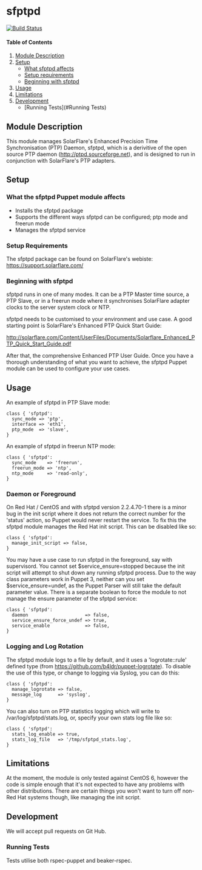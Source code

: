 # sfptpd

[![Build Status](https://travis-ci.org/LMAX-Exchange/puppet-sfptpd.svg?branch=master)](https://travis-ci.org/LMAX-Exchange/puppet-sfptpd)

#### Table of Contents

1. [Module Description](#module-description)
2. [Setup](#setup)
    * [What sfptpd affects](#what-sfptpd-affects)
    * [Setup requirements](#setup-requirements)
    * [Beginning with sfptpd](#beginning-with-sfptpd)
3. [Usage](#usage)
4. [Limitations](#limitations)
5. [Development](#development)
    * [Running Tests](#Running Tests)

## Module Description

This module manages SolarFlare's Enhanced Precision Time Synchronisation (PTP) Daemon, sfptpd,
which is a derivitive of the open source PTP daemon (http://ptpd.sourceforge.net), and is
designed to run in conjunction with SolarFlare's PTP adapters.

## Setup

### What the sfptpd Puppet module affects

* Installs the sfptpd package
* Supports the different ways sfptpd can be configured; ptp mode and freerun mode
* Manages the sfptpd service

### Setup Requirements

The sfptpd package can be found on SolarFlare's webiste: https://support.solarflare.com/

### Beginning with sfptpd

sfptpd runs in one of many modes. It can be a PTP Master time source, a PTP Slave, or in a
freerun mode where it synchronises SolarFlare adapter clocks to the server system clock or NTP.

sfptpd needs to be customised to your environment and use case. A good starting point is
SolarFlare's Enhanced PTP Quick Start Guide:

http://solarflare.com/Content/UserFiles/Documents/Solarflare_Enhanced_PTP_Quick_Start_Guide.pdf

After that, the comprehensive Enhanced PTP User Guide. Once you have a thorough understanding
of what you want to achieve, the sfptpd Puppet module can be used to configure your use cases.

## Usage

An example of sfptpd in PTP Slave mode:

~~~ puppet
class { 'sfptpd': 
  sync_mode => 'ptp',
  interface => 'eth1',
  ptp_mode  => 'slave',
}
~~~

An example of sfptpd in freerun NTP mode:

~~~ puppet
class { 'sfptpd': 
  sync_mode    => 'freerun',
  freerun_mode => 'ntp',
  ntp_mode     => 'read-only',
}
~~~

### Daemon or Foreground

On Red Hat / CentOS and with sfptpd version 2.2.4.70-1 there is a minor bug in the init script
where it does not return the correct number for the 'status' action, so Puppet would never
restart the service. To fix this the sfptpd module manages the Red Hat init script. This can be disabled
like so:

~~~ puppet
class { 'sfptpd':
  manage_init_script => false,
}
~~~

You may have a use case to run sfptpd in the foreground, say with supervisord. You cannot set
$service_ensure=stopped because the init script will attempt to shut down any running sfptpd process.
Due to the way class parameters work in Puppet 3, neither can you set $service_ensure=undef,
as the Puppet Parser will still take the default parameter value. There is a separate boolean to
force the module to not manage the ensure parameter of the sfptpd service:

~~~ puppet
class { 'sfptpd':
  daemon                     => false,
  service_ensure_force_undef => true,
  service_enable             => false,
}
~~~

### Logging and Log Rotation

The sfptpd module logs to a file by default, and it uses a 'logrotate::rule' defined type
(from https://github.com/b4ldr/puppet-logrotate). To disable the use of this type, or 
change to logging via Syslog, you can do this:

~~~ puppet
class { 'sfptpd':
  manage_logrotate => false,
  message_log      => 'syslog',
}
~~~

You can also turn on PTP statistics logging which will write to /var/log/sfptpd/stats.log, or,
specify your own stats log file like so:

~~~ puppet
class { 'sfptpd':
  stats_log_enable => true,
  stats_log_file   => '/tmp/sfptpd_stats.log',
}
~~~

## Limitations

At the moment, the module is only tested against CentOS 6, however the code is simple
enough that it's not expected to have any problems with other distributions. There are certain
things you won't want to turn off non-Red Hat systems though, like managing the init script.

## Development

We will accept pull requests on Git Hub.

### Running Tests

Tests utilise both rspec-puppet and beaker-rspec.
